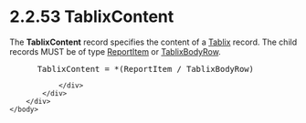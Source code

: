 <html dir="LTR" xmlns:mshelp="http://msdn.microsoft.com/mshelp" xmlns:ddue="http://ddue.schemas.microsoft.com/authoring/2003/5" xmlns:xlink="http://www.w3.org/1999/xlink" xmlns:tool="http://www.microsoft.com/tooltip">
    <head>
        <meta http-equiv="Content-Type" content="text/html; CHARSET=utf-8"></meta>
        <meta name="save" content="history"></meta>
        <title>2.2.53 TablixContent</title>
        <xml>
            <mshelp:toctitle title="2.2.53 TablixContent"></mshelp:toctitle>
            <mshelp:rltitle title="[MS-RPL]: TablixContent"></mshelp:rltitle>
            <mshelp:keyword index="A" term="c0bd3b7b-1f26-40e0-8db9-21def690cb03"></mshelp:keyword>
            <mshelp:attr name="DCSext.ContentType" value="open specification"></mshelp:attr>
            <mshelp:attr name="AssetID" value="c0bd3b7b-1f26-40e0-8db9-21def690cb03"></mshelp:attr>
            <mshelp:attr name="TopicType" value="kbRef"></mshelp:attr>
            <mshelp:attr name="DCSext.Title" value="[MS-RPL]: TablixContent" />
        </xml>
    </head>
    <body>
        <div id="header">
            <h1 class="heading">2.2.53 TablixContent</h1>
        </div>
        <div id="mainSection">
            <div id="mainBody">
                <div id="allHistory" class="saveHistory"></div>
                <div id="sectionSection0" class="section" name="collapseableSection">
                    

<p>The <b>TablixContent</b> record specifies the content of a <a href="f8ea94d9-d2b6-4d7f-8dc4-59faa3a98b93.htm">Tablix</a> record. The child
records MUST be of type <a href="422387f7-880f-4d86-9e88-2a5d2e8f191e.htm">ReportItem</a>
or <a href="2d5f6db3-760a-4c8e-8817-2ba1445c38e1.htm">TablixBodyRow</a>.</p>

<dl>
<dd>
<div><pre> TablixContent = *(ReportItem / TablixBodyRow)
</pre></div>
</dd></dl>


                </div>
            </div>
        </div>
    </body>
</html>